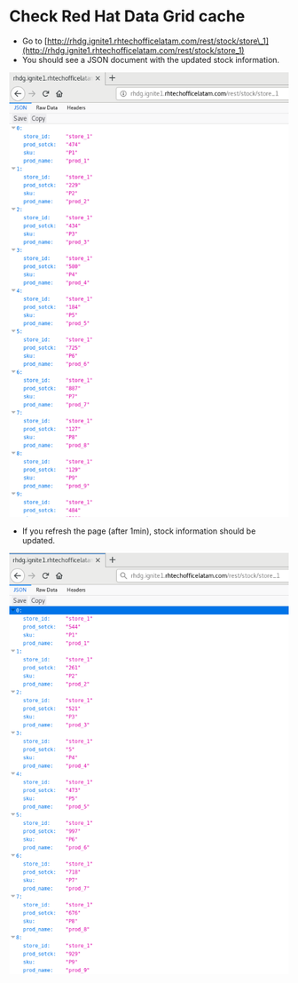 # Check Red Hat Data Grid cache

* Go to [http://rhdg.ignite1.rhtechofficelatam.com/rest/stock/store\_1](http://rhdg.ignite1.rhtechofficelatam.com/rest/stock/store_1)
* You should see a JSON document with the updated stock information.

![](../../.gitbook/assets/image%20%2854%29.png)

* If you refresh the page \(after 1min\), stock information should be updated.

![](../../.gitbook/assets/image%20%2883%29.png)

